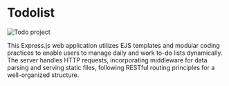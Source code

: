 # Todolist
![Todo project](https://github.com/diorithaliti/Todolist/assets/74361197/295ddf04-6886-461f-bb9a-f5af50630d03)

This Express.js web application utilizes EJS templates and modular coding practices to enable users to manage daily and work to-do lists dynamically.
The server handles HTTP requests, incorporating middleware for data parsing and serving static files, following RESTful routing principles for a well-organized structure.
